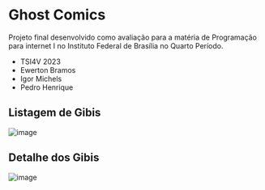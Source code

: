 # Ghost Comics

Projeto final desenvolvido como avaliação para a matéria de Programação para internet I no Instituto Federal de Brasília no Quarto Período.
- TSI4V 2023
- Ewerton Bramos
- Igor Michels
- Pedro Henrique

## Listagem de Gibis
![image](https://github.com/KaiXtr/ghostcomics/assets/42985693/14c4283c-a1ef-475a-8de3-5bbea46bcf0f)

## Detalhe dos Gibis
![image](https://github.com/KaiXtr/ghostcomics/assets/42985693/3b11f9cf-b697-4b37-b6a8-c2fe12a8a7bd)
